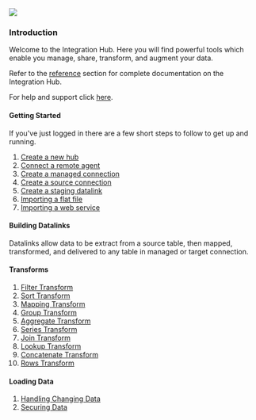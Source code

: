 <img src="{{SERVER}}/assets/img/dexih/dex_logo_wide_raw.png" class="col-sm-8 col-xs-12 col-md-4 mx-auto d-block"/>

### Introduction

Welcome to the Integration Hub.  Here you will find powerful tools which enable you manage, share, transform, and augment your data.

Refer to the [reference](/reference/references.md) section for complete documentation on the Integration Hub.

For help and support click [here](route:/hubs/index/support).

#### Getting Started

If you've just logged in there are a few short steps to follow to get up and running.

1. [Create a new hub](intro/hub.md)
2. [Connect a remote agent](intro/remote_agent.md)
3. [Create a managed connection](intro/connections_managed.md)
4. [Create a source connection](intro/connections_source.md)
5. [Create a staging datalink](intro/datalink_staging.md)
6. [Importing a flat file](intro/import_flatfile.md)
7. [Importing a web service](intro/import_webservice.md)

#### Building Datalinks

Datalinks allow data to be extract from a source table, then mapped, transformed, and delivered to any table in managed or target connection.

#### Transforms
1. [Filter Transform](intro/transforms_filter.md)
2. [Sort Transform](intro/transforms_sort.md)
3. [Mapping Transform](intro/transforms_mapping.md)
4. [Group Transform](intro/transforms_group.md)
4. [Aggregate Transform](intro/transforms_aggregate.md)
4. [Series Transform](intro/transforms_series.md)
5. [Join Transform](intro/transforms_join.md)
6. [Lookup Transform](intro/transforms_lookup.md)
7. [Concatenate Transform](intro/transforms_concatenate.md)
8. [Rows Transform](intro/transforms_rows.md)

#### Loading Data
1. [Handling Changing Data](intro/change_data_capture.md)
2. [Securing Data](intro/securing_data.md)
